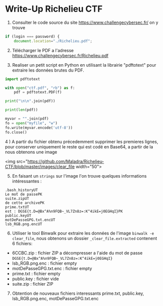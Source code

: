 # Write-Up Richelieu CTF

1) Consulter le code source du site https://www.challengecybersec.fr/ on y trouve


```javascript
if (login === password) {
    document.location="./Richelieu.pdf";
```


2) Télécharger le PDF a l'adresse https://www.challengecybersec.fr/Richelieu.pdf


3) Realiser un petit script en Python en utilisant la librairie "pdftotext" pour extraire les données brutes du PDF.


```python
import pdftotext

with open("ctf.pdf", "rb") as f:
    pdf = pdftotext.PDF(f)

print("\n\n".join(pdf))

print(len(pdf))

myvar = "".join(pdf)
fo = open("myfile", "w")
fo.write(myvar.encode('utf-8'))
fo.close()
```

4 ) A partir du fichier obtenu précedemment supprimer les premieres lignes, pour conserver uniquement le reste qui est codé en Base64, a partir de la nous obtenons une image 

<img src="https://github.com/Maladra/Richelieu-CTF/blob/master/images/clear_file width="50">


5) En faisant un `strings` sur l'image l'on trouve quelques informations intéressantes : 

```
.bash_historyUT  
Le mot de passePK  
suite.zipUT  
de cette archivePK  
prime.txtUT  
est : DGSE{t.D=@Bx^A%n9FQB~_VL7Zn8z=:K^4ikE=j0EGHqI}PK  
public.keyUT  
motDePasseGPG.txt.encUT  
lsb_RGB.png.encUT
```


6) Utiliser le tool Binwalk pour extraire les données de l'image `binwalk -e clear_file`, nous obtenons un dossier `_clear_file.extracted` contenent 6 fichiers: 
- 6CCBC.zip : fichier ZIP a décompresser a l'aide du mot de passe `DGSE{t.D=@Bx^A%n9FQB~_VL7Zn8z=:K^4ikE=j0EGHqI}`
- lsb_RGB.png.enc : fichier empty
- motDePasseGPG.txt.enc : fichier empty
- prime.txt : fichier empty
- public.key : fichier vide
- suite.zip : fichier ZIP


7)  Obtention de nouveaux fichiers interessants prime.txt, public.key, lsb_RGB.png.enc, motDePasseGPG.txt.enc
